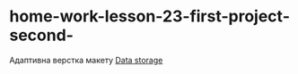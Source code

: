 # home-work-lesson-23-first-project-second-
Адаптивна верстка макету [Data storage](https://www.figma.com/file/WgKpgLtg8Pj30hU4eWhOVb/Exam-1_variant-2)
